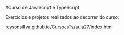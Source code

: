 #Curso de JavaScript e TypeScript

Exercícios e projetos realizados ao decorrer do curso:

reysonsillva.github.io/CursoJsTs/aula27/index.html
